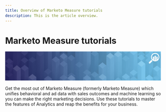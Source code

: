 ```yaml
---
title: Overview of Marketo Measure tutorials
description: This is the article overview.
---
```


# Marketo Measure tutorials

![banner](/help/assets/marketo-measure-banner.jpg)

Get the most out of Marketo Measure (formerly Marketo Measure) which unifies behavioral and ad data with sales outcomes and machine learning so you can make the right marketing decisions. Use these tutorials to master the features of Analytics and reap the benefits for your business. 
